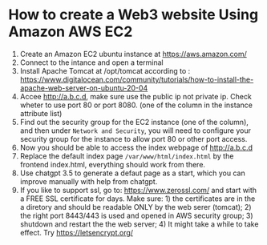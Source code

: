# How to create a Web3 website Using Amazon AWS EC2
1. Create an Amazon EC2 ubuntu instance at https://aws.amazon.com/
2. Connect to the intance and open a terminal
3. Install Apache Tomcat at /opt/tomcat according to : https://www.digitalocean.com/community/tutorials/how-to-install-the-apache-web-server-on-ubuntu-20-04
4. Accee http://a.b.c.d, make sure use the public ip not private ip. Check wheter to use port 80 or port 8080. (one of the column in the instance attribute list)
5. Find out the security group for the EC2 instance (one of the column), and then under ``Network and Security``, you will need to configure your security group for the instance to allow port 80 or other port access.
6.  Now you should be able to access the index webpage of http://a.b.c.d
7. Replace the default index page ``/var/www/html/index.html`` by the frontend index.html, everything should work from there.
8. Use chatgpt 3.5 to generate a defaut page as a start, which you can improve manually with help from chatgpt.
9. If you like to support ssl, go to: https://www.zerossl.com/ and start with a FREE SSL certificate for days. Make sure: 1) the certificates are in the a diretory and should be readable ONLY by the web serer (tomcat); 2) the right port 8443/443 is used and opened in AWS security group; 3) shutdown and restart the the web server; 4) It might take a while to take effect. Try https://letsencrypt.org/

   

